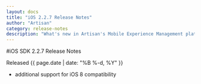 ```yaml
---
layout: docs
title: "iOS 2.2.7 Release Notes"
author: "Artisan"
category: release-notes
description: "What's new in Artisan's Mobile Experience Management platform."
---
```

#iOS SDK 2.2.7 Release Notes

Released {{ page.date | date: "%B %-d, %Y" }}

* additional support for iOS 8 compatibility
